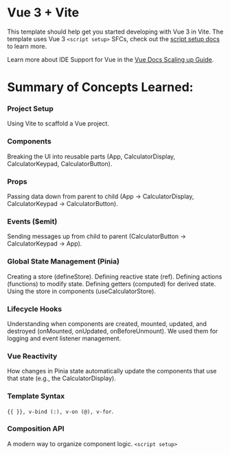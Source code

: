 # Vue 3 + Vite

This template should help get you started developing with Vue 3 in Vite. The template uses Vue 3 `<script setup>` SFCs, check out the [script setup docs](https://v3.vuejs.org/api/sfc-script-setup.html#sfc-script-setup) to learn more.

Learn more about IDE Support for Vue in the [Vue Docs Scaling up Guide](https://vuejs.org/guide/scaling-up/tooling.html#ide-support).




# Summary of Concepts Learned:

### Project Setup 
Using Vite to scaffold a Vue project.

### Components
Breaking the UI into reusable parts (App, CalculatorDisplay, CalculatorKeypad, CalculatorButton).

### Props
 Passing data down from parent to child (App -> CalculatorDisplay, CalculatorKeypad -> CalculatorButton).

### Events ($emit)
 Sending messages up from child to parent (CalculatorButton -> CalculatorKeypad -> App).

### Global State Management (Pinia)
Creating a store (defineStore).
Defining reactive state (ref).
Defining actions (functions) to modify state.
Defining getters (computed) for derived state.
Using the store in components (useCalculatorStore).

### Lifecycle Hooks 
Understanding when components are created, mounted, updated, and destroyed (onMounted, onUpdated, onBeforeUnmount). We used them for logging and event listener management.

### Vue Reactivity
 How changes in Pinia state automatically update the components that use that state (e.g., the CalculatorDisplay).

### Template Syntax
 `{{ }}, v-bind (:), v-on (@), v-for`.

### Composition API 
 A modern way to organize component logic. `<script setup>`